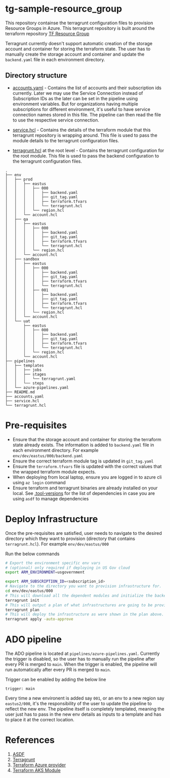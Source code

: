 # tg-sample-resource_group

This repository containse the terragrunt configuration files to provision Resource Groups in Azure. This terragrunt repository is built around the terraform repository [TF Resource Group](https://github.com/launchbynttdata/tf-azurerm-module_primitive-resource_group.git)

Terragrunt currently doesn't support automatic creation of the storage account and container for storing the terraform state. The user has to manually create the storage account and container and update the `backend.yaml` file in each environment directory.

## Directory structure

- [accounts.yaml](accounts.yaml) - Contains the list of accounts and their subscription ids currently. Later we may use the Service Connection instead of Subscription IDs as the later can be set in the pipeline using environment variables. But for organizations having multiple subscriptions for different environment, it's useful to have service connection names stored in this file. The pipeline can then read the file to use the respective service connection.

- [service.hcl](service.hcl) - Contains the details of the terraform module that this terragrunt repository is wrapping around. This file is used to pass the module details to the terragrunt configuration files.

- [terragrunt.hcl](terragrunt.hcl) at the root level - Contains the terragrunt configuration for the root module. This file is used to pass the backend configuration to the terragrunt configuration files.

```shell
.
├── env
│   ├── prod
│   │   ├── eastus
│   │   │   ├── 000
│   │   │   │   ├── backend.yaml
│   │   │   │   ├── git_tag.yaml
│   │   │   │   ├── terraform.tfvars
│   │   │   │   └── terragrunt.hcl
│   │   │   └── region.hcl
│   │   └── account.hcl
│   ├── qa
│   │   ├── eastus
│   │   │   ├── 000
│   │   │   │   ├── backend.yaml
│   │   │   │   ├── git_tag.yaml
│   │   │   │   ├── terraform.tfvars
│   │   │   │   └── terragrunt.hcl
│   │   │   └── region.hcl
│   │   └── account.hcl
│   ├── sandbox
│   │   ├── eastus
│   │   │   ├── 000
│   │   │   │   ├── backend.yaml
│   │   │   │   ├── git_tag.yaml
│   │   │   │   ├── terraform.tfvars
│   │   │   │   └── terragrunt.hcl
│   │   │   ├── 001
│   │   │   │   ├── backend.yaml
│   │   │   │   ├── git_tag.yaml
│   │   │   │   ├── terraform.tfvars
│   │   │   │   └── terragrunt.hcl
│   │   │   └── region.hcl
│   │   └── account.hcl
│   └── uat
│       ├── eastus
│       │   ├── 000
│       │   │   ├── backend.yaml
│       │   │   ├── git_tag.yaml
│       │   │   ├── terraform.tfvars
│       │   │   └── terragrunt.hcl
│       │   └── region.hcl
│       └── account.hcl
├── pipelines
│   ├── templates
│   │   ├── jobs
│   │   ├── stages
│   │   │   └── terragrunt.yaml
│   │   └── steps
│   └── azure-pipelines.yaml
├── README.md
├── accounts.yaml
├── service.hcl
└── terragrunt.hcl

```

# Pre-requisites

- Ensure that the storage account and container for storing the terraform state already exists. The information is added  to `backend.yaml` file in each environment directory. For example `env/dev/eastus/000/backend.yaml`
- Ensure the correct terraform module tag is updated in `git_tag.yaml`
- Ensure the `terraform.tfvars` file is updated with the correct values that the wrapped terraform module expects.
- When deploying from local laptop, ensure you are logged in to azure cli using `az login` command
- Ensure terraform and terragrunt binaries are already installed on your local. See [.tool-versions](.tool-versions) for the list of dependencies in case you are using `asdf` to manage dependencies

# Deploy Infrastructure

Once the pre-requisites are satisfied, user needs to navigate to the desired directory which they want to provision (directory that contains `terragrunt.hcl`). For example `env/dev/eastus/000`

Run the below commands

```bash
# Export the environment specific env vars
# (optional) only required if deploying in US Gov cloud
export ARM_ENVIRONMENT=usgovernment

export ARM_SUBSCRIPTION_ID=<subscription_id>
# Navigate to the directory you want to provision infrastructure for.
cd env/dev/eastus/000
# This will download all the dependent modules and initialize the backend
terragrunt init
# This will output a plan of what infrastructures are going to be provisioned
terragrunt plan
# This will deploy the infrastructure as were shown in the plan above. The `-auto-approve` flag doesn't require an user approval to proceed
terragrunt apply -auto-approve

```


# ADO pipeline

The ADO pipeline is located at `pipelines/azure-pipelines.yaml`. Currently the trigger is disabled, so the user has to manually run the pipeline after every PR is merged to `main`. When the trigger is enabled, the pipeline will run automatically after every PR is merged to `main`. 

Trigger can be enabled by adding the below line

```
trigger: main
```

Every time a new environent is added say `001`, or an env to a new region say `eastus2/000`, it's the responsibility of the  user to update the pipeline to reflect the new env. The pipeline itself is completely templated, meaning the user just has to pass in the new env details as inputs to a template and has to place it at the correct
location.

# References

1. [ASDF](https://asdf-vm.com/guide/getting-started.html)
2. [Terragrunt](https://terragrunt.gruntwork.io/docs/)
3. [Terraform Azure provider](https://registry.terraform.io/providers/hashicorp/azurerm/latest/docs)
4. [Terraform AKS Module](https://github.com/launchbynttdata/tf-azurerm-module_reference-kubernetes_cluster)